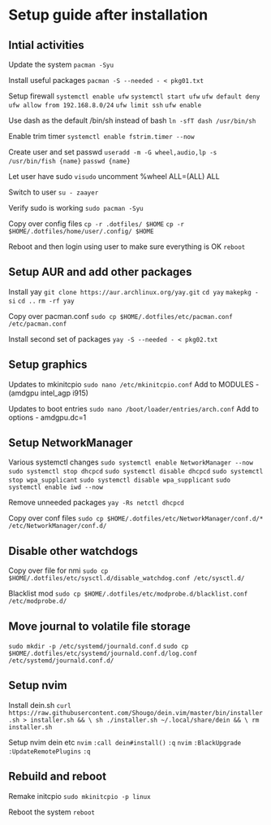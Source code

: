 # Setup guide after installation

## Intial activities

Update the system
`pacman -Syu`

Install useful packages
`pacman -S --needed - < pkg01.txt`

Setup firewall
`systemctl enable ufw`
`systemctl start ufw`
`ufw default deny`
`ufw allow from 192.168.8.0/24`
`ufw limit ssh`
`ufw enable`

Use dash as the default /bin/sh instead of bash
`ln -sfT dash /usr/bin/sh`

Enable trim timer
`systemctl enable fstrim.timer --now`

Create user and set passwd
`useradd -m -G wheel,audio,lp -s /usr/bin/fish {name}`
`passwd {name}`

Let user have sudo
`visudo`
    uncomment %wheel ALL=(ALL) ALL

Switch to user
`su - zaayer`

Verify sudo is working
`sudo pacman -Syu`

Copy over config files
`cp -r .dotfiles/ $HOME`
`cp -r $HOME/.dotfiles/home/user/.config/ $HOME`

Reboot and then login using user to make sure everything is OK
`reboot`

## Setup AUR and add other packages

Install yay
`git clone https://aur.archlinux.org/yay.git`
`cd yay`
`makepkg -si`
`cd ..`
`rm -rf yay`

Copy over pacman.conf
`sudo cp $HOME/.dotfiles/etc/pacman.conf /etc/pacman.conf`

Install second set of packages
`yay -S --needed - < pkg02.txt`

## Setup graphics

Updates to mkinitcpio
`sudo nano /etc/mkinitcpio.conf`
    Add to MODULES - (amdgpu intel_agp i915)

Updates to boot entries
`sudo nano /boot/loader/entries/arch.conf`
    Add to options - amdgpu.dc=1

## Setup NetworkManager

Various systemctl changes
`sudo systemctl enable NetworkManager --now`
`sudo systemctl stop dhcpcd`
`sudo systemctl disable dhcpcd`
`sudo systemctl stop wpa_supplicant`
`sudo systemctl disable wpa_supplicant`
`sudo systemctl enable iwd --now`

Remove unneeded packages
`yay -Rs netctl dhcpcd`

Copy over conf files
`sudo cp $HOME/.dotfiles/etc/NetworkManager/conf.d/* /etc/NetworkManager/conf.d/`

## Disable other watchdogs

Copy over file for nmi
`sudo cp $HOME/.dotfiles/etc/sysctl.d/disable_watchdog.conf /etc/sysctl.d/`

Blacklist mod
`sudo cp $HOME/.dotfiles/etc/modprobe.d/blacklist.conf /etc/modprobe.d/`

## Move journal to volatile file storage

`sudo mkdir -p /etc/systemd/journald.conf.d`
`sudo cp $HOME/.dotfiles/etc/systemd/journald.conf.d/log.conf /etc/systemd/journald.conf.d/`

## Setup nvim

Install dein.sh
`curl https://raw.githubusercontent.com/Shougo/dein.vim/master/bin/installer.sh > installer.sh && \
sh ./installer.sh ~/.local/share/dein && \
rm installer.sh`

Setup nvim dein etc
`nvim`
`:call dein#install()`
`:q`
`nvim`
`:BlackUpgrade`
`:UpdateRemotePlugins`
`:q`

## Rebuild and reboot

Remake initcpio
`sudo mkinitcpio -p linux`

Reboot the system
`reboot`
